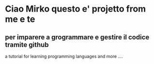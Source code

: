 # Ciao Mirko questo e' projetto from me e te 
##  per imparere a grogrammare e  gestire il codice tramite github 
a tutorial for learning programming languages and more .... 
